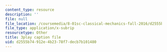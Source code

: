 ```yaml
---
content_type: resource
description: ''
file: null
file_location: /coursemedia/8-01sc-classical-mechanics-fall-2016/d2555b74912e4b2378f7decb7b101480_0jWwl0bt6aU.srt
file_type: application/x-subrip
resourcetype: Other
title: 3play caption file
uid: d2555b74-912e-4b23-78f7-decb7b101480
---
```

